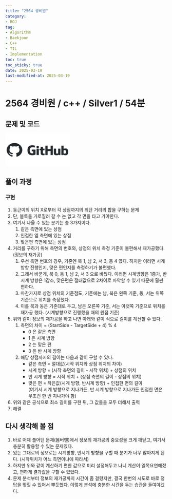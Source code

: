 ```yaml
---
title: "2564 경비원"
category:
- BOJ
tag:
- Algorithm
- Baekjoon
- C++
- TIL
- Implementation
toc: true
toc_sticky: true
date: 2025-03-19
last-modified-at: 2025-03-19
---
```


#   2564 경비원 / c++ / Silver1 / 54분

## 문제 및 코드   
[<img src="https://github.com/Sho1007/sho1007.github.io/blob/main/assets/images/github-logo-vector.png?raw=true" width="200" height="100"/>](https://github.com/Sho1007/Algorithm/tree/main/%EB%B0%B1%EC%A4%80/Silver/2564.%E2%80%85%EA%B2%BD%EB%B9%84%EC%9B%90)

## 풀이 과정
### 구현
1. 동근이의 위치 X로부터 각 상점까지의 최단 거리의 합을 구하는 문제
2. 단, 블록을 가로질러 갈 수 는 없고 각 면을 타고 가야한다.
3. 여기서 나올 수 있는 분기는 총 3가지이다.
    1. 같은 측면에 있는 상점
    2. 인접한 옆 측면에 있는 상점
    3. 맞은편 측면에 있는 상점
4. 거리를 구하기 위해 측면의 번호와, 상점의 위치 측정 기준이 불편해서 재가공했다. (정보의 재가공)
    1. 우선 측면 번호의 경우, 기존엔 북 1, 남 2, 서 3, 동 4 였다. 하지만 이러면 시계방향 진행인지, 맞은 편인지를 측정하기가 불편했다.
    2. 그래서 바꾼게, 북 0, 동 1, 남 2, 서 3 으로 바꿨다. 이러면 시계방향은 1증가, 반시계 방향은 1감소, 맞은편은 절대값으로 2차이로 파악할 수 있기 때문에 훨씬 편하다.
    3. 마찬가지로 상점 위치의 기준점도, 기존에는 남, 북은 왼쪽 기준, 동, 서는 위쪽 기준으로 위치를 측정했다.
    4. 이를 북과 동은 기존대로 두고, 남은 오른쪽 기준, 서는 아랫쪽 기준으로 위치를 재가공 했다. (시계방향으로 진행했을 때의 원점 기준)
5. 위와 같이 정보의 재가공을 하고 나면 아래와 같이 식으로 길이를 계산할 수 있다.
    1. 측면의 차이 = (StartSide - TargetSide + 4) % 4
        * 0 은 같은 측면
        * 1 은 시계 방향
        * 2 는 맞은 편
        * 3 은 반 시계 방향
    2. 해당 상점까지의 길이는 다음과 같이 구할 수 있다.
        * 같은 측면 = 절대값(시작 위치와 상점 위치의 차이)
        * 시계 방향 = (시작 측면의 길이 - 시작 위치) + 상점의 위치
        * 반 시계 방향 = 시작 위치 + (상점 측면의 길이 - 상점의 위치)
        * 맞은 편 = 작은값(시계 방향, 반시계 방향) + 인접한 면의 길이  
        (여기서 시계 방향으로 지나가든, 반 시계 방향으로 지나가든 인접한 면은 무조건 한 번 지나가야 함)
6. 위와 같은 공식으로 최소 길이를 구한 뒤, 그 값들을 모두 더해서 출력
7. 해결

## 다시 생각해 볼 점
1. 바로 어제 풀어던 문제(봄버맨)에서 정보의 재가공의 중요성을 크게 깨닫고, 여기서 충분히 활용할 수 있는 문제였다.
2. 있는 그대로의 정보로는 시계방향, 반시계 방향을 구할 때 분기가 너무 많아지게 된다. (시작위치가 어느 측면이냐에 따라서)
3. 하지만 위와 같이 계산하기 편한 값으로 미리 설정해두고 나니 계산이 일목요연해졌고, 편하게 결과값을 구할 수 있었다.
4. 문제 분석부터 정보의 재가공까지 시간이 좀 걸렸지만, 결국 한번의 시도로 바로 정답을 맞힐 수 있어서 뿌듯했다. 이렇게 분석에 충분한 시간을 두는 습관을 들여야겠다.